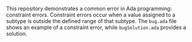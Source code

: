 This repository demonstrates a common error in Ada programming: constraint errors.  Constraint errors occur when a value assigned to a subtype is outside the defined range of that subtype. The `bug.ada` file shows an example of a constraint error, while `bugSolution.ada` provides a solution.